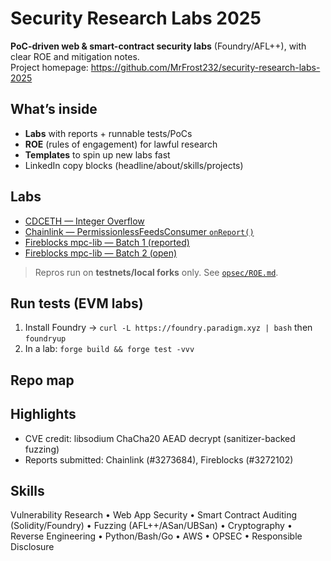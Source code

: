 # Security Research Labs 2025

**PoC-driven web & smart-contract security labs** (Foundry/AFL++), with clear ROE and mitigation notes.  
Project homepage: https://github.com/MrFrost232/security-research-labs-2025

## What’s inside
- **Labs** with reports + runnable tests/PoCs  
- **ROE** (rules of engagement) for lawful research  
- **Templates** to spin up new labs fast  
- LinkedIn copy blocks (headline/about/skills/projects)

## Labs
- [CDCETH — Integer Overflow](labs/cdceth-overflow-01/report.md)
- [Chainlink — PermissionlessFeedsConsumer `onReport()`](labs/chainlink-permissionlessfeeds-01/report.md)
- [Fireblocks mpc-lib — Batch 1 (reported)](labs/fireblocks-mpc-lib-01/report.md)
- [Fireblocks mpc-lib — Batch 2 (open)](labs/fireblocks-mpc-lib-02/report.md)

> Repros run on **testnets/local forks** only. See [`opsec/ROE.md`](opsec/ROE.md).

## Run tests (EVM labs)
1. Install Foundry → `curl -L https://foundry.paradigm.xyz | bash` then `foundryup`
2. In a lab: `forge build && forge test -vvv`

## Repo map

## Highlights
- CVE credit: libsodium ChaCha20 AEAD decrypt (sanitizer-backed fuzzing)
- Reports submitted: Chainlink (#3273684), Fireblocks (#3272102)

## Skills
Vulnerability Research • Web App Security • Smart Contract Auditing (Solidity/Foundry) • Fuzzing (AFL++/ASan/UBSan) • Cryptography • Reverse Engineering • Python/Bash/Go • AWS • OPSEC • Responsible Disclosure
